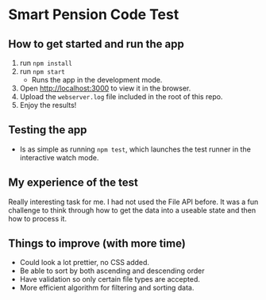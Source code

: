# Smart Pension Code Test
## How to get started and run the app

1. run `npm install`
2. run `npm start`
    * Runs the app in the development mode.
3. Open [http://localhost:3000](http://localhost:3000) to view it in the browser.
4. Upload the `webserver.log` file included in the root of this repo.
5. Enjoy the results!


## Testing the app
* Is as simple as running `npm test`, which launches the test runner in the interactive watch mode.

## My experience of the test
Really interesting task for me. I had not used the File API before. It was a fun challenge to think through how to get the data into
a useable state and then how to process it. 

## Things to improve (with more time)
* Could look a lot prettier, no CSS added.
* Be able to sort by both ascending and descending order
* Have validation so only certain file types are accepted.
* More efficient algorithm for filtering and sorting data.